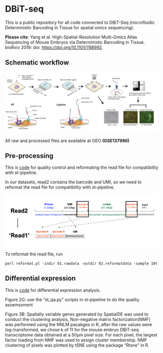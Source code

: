# DBiT-seq

This is a public repository for all code connected to DBiT-Seq (microfluidic Deterministic Barcoding in Tissue for spatial omics sequencing).

**Please cite**: Yang et al. High-Spatial-Resolution Multi-Omics Atlas Sequencing of Mouse Embryos via Deterministic Barcoding in Tissue. bioRxiv 2019: doi: https://doi.org/10.1101/788992.

## Schematic workflow

<p><img src="https://github.com/MingyuYang-Yale/DBiT-seq/blob/master/workflow.png" alt="foo bar" title="train &amp; tracks" /></p>

All raw and processed files are available at GEO **(GSE137986)**

## Pre-processing
This is [code](https://github.com/MingyuYang-Yale/DBiT-seq/tree/master/Pre-processing) for quality control and reformating the read file for compatibility with st-pipeline.

In our datasets, read2 contains the barcode and UMI, so we need to reformat the read file for compatibility with st-pipeline.
<p><img src="https://github.com/MingyuYang-Yale/DBiT-seq/blob/master/Pre-processing/schematic.png" alt="foo bar" title="train &amp; tracks" /></p>

To reformat the read file, run

```
perl reformat.pl -indir 01.rawdata -outdir 02.reformatdata -sample 10t
```

## Differential expression
This is [code](https://github.com/MingyuYang-Yale/DBiT-seq/tree/master/Differential%20expression) for differential expression analysis.

Figure 2G: use the “st_qa.py” scripts in st-pipeline to do the quality assemssment

Figure 3B: Spatially variable genes generated by SpatialDE was used to conduct the clustering analysis, Non-negative matrix factorization(NMF) was performed using the NNLM pacakges in R, after the raw values were log-transformed, we chose k of 11 for the mouse embryo DBiT-seq transcriptome data obtained at a 50μm pixel size. For each pixel, the largest factor loading from NMF was used to assign cluster membership. NMF clustering of pixels was plotted by tSNE using the package “Rtsne” in R. 

